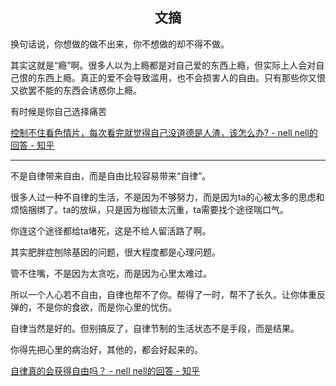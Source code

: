 ## <center>文摘</center>

换句话说，你想做的做不出来，你不想做的却不得不做。

其实这就是“瘾”啊。很多人以为上瘾都是对自己爱的东西上瘾，但实际上人会对自己恨的东西上瘾。真正的爱不会导致滥用，也不会损害人的自由。只有那些你又恨又欲罢不能的东西会诱惑你上瘾。

有时候是你自己选择痛苦

[控制不住看色情片，每次看完就觉得自己没道德是人渣，该怎么办? - nell nell的回答 - 知乎](https://www.zhihu.com/question/652853279/answer/3468798589)

---

不是自律带来自由，而是自由比较容易带来“自律”。

很多人过一种不自律的生活，不是因为不够努力，而是因为ta的心被太多的思虑和烦恼捆绑了。ta的放纵，只是因为枷锁太沉重，ta需要找个途径喘口气。

你连这个途径都给ta堵死，这是不给人留活路了啊。

其实肥胖症刨除基因的问题，很大程度都是心理问题。

管不住嘴，不是因为太贪吃，而是因为心里太难过。

所以一个人心若不自由，自律也帮不了你。帮得了一时，帮不了长久。让你体重反弹的，不是你的食欲，而是你心里的忧伤。

自律当然是好的。但别搞反了，自律节制的生活状态不是手段，而是结果。

你得先把心里的病治好，其他的，都会好起来的。

[自律真的会获得自由吗？ - nell nell的回答 - 知乎](https://www.zhihu.com/question/357171045/answer/2127223740)